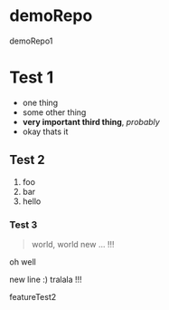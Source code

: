 # demoRepo
demoRepo1 

# Test 1

- one thing
- some other thing
- **very important third thing**, *probably*
- okay thats it

## Test 2
1. foo
2. bar
3. hello

### Test 3
> world, world new ... !!!

oh well

new line :) tralala !!!

featureTest2